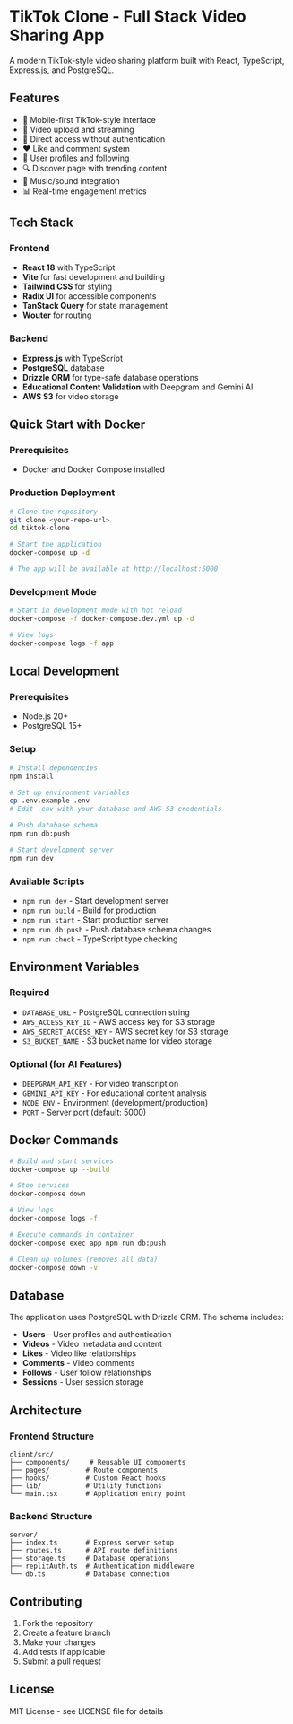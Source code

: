 # TikTok Clone - Full Stack Video Sharing App

A modern TikTok-style video sharing platform built with React, TypeScript, Express.js, and PostgreSQL.

## Features

- 📱 Mobile-first TikTok-style interface
- 🎥 Video upload and streaming
- 👤 Direct access without authentication
- ❤️ Like and comment system
- 👥 User profiles and following
- 🔍 Discover page with trending content
- 🎵 Music/sound integration
- 📊 Real-time engagement metrics

## Tech Stack

### Frontend
- **React 18** with TypeScript
- **Vite** for fast development and building
- **Tailwind CSS** for styling
- **Radix UI** for accessible components
- **TanStack Query** for state management
- **Wouter** for routing

### Backend
- **Express.js** with TypeScript
- **PostgreSQL** database
- **Drizzle ORM** for type-safe database operations
- **Educational Content Validation** with Deepgram and Gemini AI
- **AWS S3** for video storage

## Quick Start with Docker

### Prerequisites
- Docker and Docker Compose installed

### Production Deployment
```bash
# Clone the repository
git clone <your-repo-url>
cd tiktok-clone

# Start the application
docker-compose up -d

# The app will be available at http://localhost:5000
```

### Development Mode
```bash
# Start in development mode with hot reload
docker-compose -f docker-compose.dev.yml up -d

# View logs
docker-compose logs -f app
```

## Local Development

### Prerequisites
- Node.js 20+
- PostgreSQL 15+

### Setup
```bash
# Install dependencies
npm install

# Set up environment variables
cp .env.example .env
# Edit .env with your database and AWS S3 credentials

# Push database schema
npm run db:push

# Start development server
npm run dev
```

### Available Scripts
- `npm run dev` - Start development server
- `npm run build` - Build for production
- `npm run start` - Start production server
- `npm run db:push` - Push database schema changes
- `npm run check` - TypeScript type checking

## Environment Variables

### Required
- `DATABASE_URL` - PostgreSQL connection string
- `AWS_ACCESS_KEY_ID` - AWS access key for S3 storage
- `AWS_SECRET_ACCESS_KEY` - AWS secret key for S3 storage
- `S3_BUCKET_NAME` - S3 bucket name for video storage

### Optional (for AI Features)
- `DEEPGRAM_API_KEY` - For video transcription
- `GEMINI_API_KEY` - For educational content analysis
- `NODE_ENV` - Environment (development/production)
- `PORT` - Server port (default: 5000)

## Docker Commands

```bash
# Build and start services
docker-compose up --build

# Stop services
docker-compose down

# View logs
docker-compose logs -f

# Execute commands in container
docker-compose exec app npm run db:push

# Clean up volumes (removes all data)
docker-compose down -v
```

## Database

The application uses PostgreSQL with Drizzle ORM. The schema includes:

- **Users** - User profiles and authentication
- **Videos** - Video metadata and content
- **Likes** - Video like relationships
- **Comments** - Video comments
- **Follows** - User follow relationships
- **Sessions** - User session storage

## Architecture

### Frontend Structure
```
client/src/
├── components/     # Reusable UI components
├── pages/         # Route components
├── hooks/         # Custom React hooks
├── lib/           # Utility functions
└── main.tsx       # Application entry point
```

### Backend Structure
```
server/
├── index.ts       # Express server setup
├── routes.ts      # API route definitions
├── storage.ts     # Database operations
├── replitAuth.ts  # Authentication middleware
└── db.ts          # Database connection
```

## Contributing

1. Fork the repository
2. Create a feature branch
3. Make your changes
4. Add tests if applicable
5. Submit a pull request

## License

MIT License - see LICENSE file for details